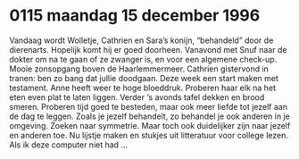 # 0115 maandag 15 december 1996
Vandaag wordt Wolletje, Cathrien en Sara’s konijn, “behandeld” door de dierenarts. Hopelijk komt hij er goed doorheen. Vanavond met Snuf naar de dokter om na te gaan of ze zwanger is, en voor een algemene check-up. Mooie zonsopgang boven de Haarlemmermeer. Cathrien gistervond in tranen: ben zo bang dat jullie doodgaan. Deze week een start maken met testament. Anne heeft weer te hoge bloeddruk. Proberen haar elk na het eten even plat te laten liggen. Verder ‘s avonds tafel dekken en brood smeren. Proberen tijd goed te besteden, maar ook meer liefde tot jezelf aan de dag te leggen. Zoals je jezelf behandelt, zo behandel je ook anderen in je omgeving. Zoeken naar symmetrie. Maar toch ook duidelijker zijn naar jezelf en anderen toe. Nu lijstje maken en stukjes uit litteratuur voor college lezen. Als ik deze computer niet had ...